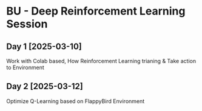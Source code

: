 # BU - Deep Reinforcement Learning Session

## Day 1 [2025-03-10]
Work with Colab based, How Reinforcement Learning trianing & Take action to Environment

## Day 2 [2025-03-12]
Optimize Q-Learning based on FlappyBird Environment
